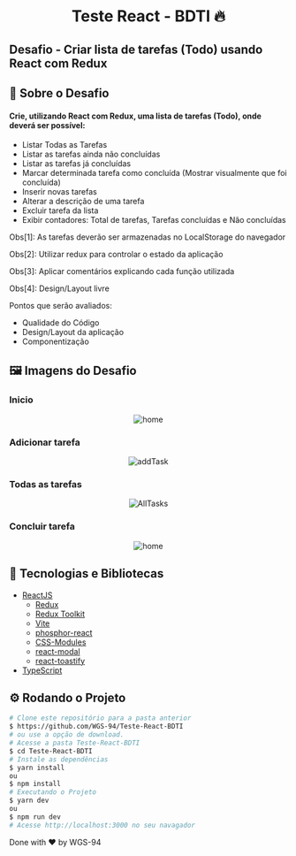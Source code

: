 <!-- Title -->
<h1 align="center"> Teste React - BDTI 🔥</h1>

<!-- Subtitle -->
<h2> Desafio - Criar lista de tarefas (Todo) usando React com Redux</h2>

<!-- Badges 
<p align="center">
  <a href="https://rocketseat.com.br">
    <img alt="Made by Rocketseat" src="https://img.shields.io/badge/made%20by-Rocketseat-%2306b656?style=flat-square">
  </a>
  <img alt="GitHub language count" src="https://img.shields.io/github/languages/count/brunoemferreira/rocketseat-ignite-dt-money?color=%2304D361?style=flat-square">
  <img alt="Repository size" src="https://img.shields.io/github/repo-size/brunoemferreira/rocketseat-ignite-dt-money?style=flat-square">
  <img alt="GitHub last commit" src="https://img.shields.io/github/last-commit/brunoemferreira/rocketseat-ignite-dt-money?style=flat-square">
</p>-->

<!-- Sobre o Projeto -->
## 🚀 Sobre o Desafio

#### Crie, utilizando React com Redux, uma lista de tarefas (Todo), onde deverá ser possível:

- Listar Todas as Tarefas
- Listar as tarefas ainda não concluídas
- Listar as tarefas já concluídas
- Marcar determinada tarefa como concluída (Mostrar visualmente que foi concluída)
- Inserir novas tarefas
- Alterar a descrição de uma tarefa
- Excluir tarefa da lista
- Exibir contadores: Total de tarefas, Tarefas concluídas e Não concluídas

Obs[1]: As tarefas deverão ser armazenadas no LocalStorage do navegador

Obs[2]: Utilizar redux para controlar o estado da aplicação

Obs[3]: Aplicar comentários explicando cada função utilizada

Obs[4]: Design/Layout livre

Pontos que serão avaliados:
- Qualidade do Código
- Design/Layout da aplicação
- Componentização

<!-- https://github.com/BDTI/teste-react -->

## 🖼️ Imagens do Desafio
<!--
![concludedTasks](https://user-images.githubusercontent.com/87288949/202867458-935a34e1-1375-4c6b-8317-3478c6fce772.PNG)
![deleteAllTask](https://user-images.githubusercontent.com/87288949/202867459-feb613dd-5d18-41e1-aeea-125df5b770d1.PNG)
![deleteTask](https://user-images.githubusercontent.com/87288949/202867460-b8d7aa85-f238-418d-8c87-1268f2b92a18.PNG)
![deleteTaskMessage](https://user-images.githubusercontent.com/87288949/202867461-d4c22dca-bf89-4773-88f9-afa1a7e9d9a7.PNG)
![emptyFieldTask](https://user-images.githubusercontent.com/87288949/202867462-c4228b30-ba2c-4f9b-bc55-7c517763e09c.PNG)
![tasksInProgress](https://user-images.githubusercontent.com/87288949/202867466-d91cc49f-87ca-4d0e-892e-a6bd4b0ffffb.PNG) -->

### Inicio
<div align="center">
  <img src="https://user-images.githubusercontent.com/87288949/202867463-e2ef9b8b-fe24-4dae-baff-15a8ed6dd49c.PNG" alt="home">
</div>

### Adicionar tarefa
<div align="center">
  <img src="https://user-images.githubusercontent.com/87288949/202867454-9a8c358b-eda7-49b0-aff7-05ec3d4c7523.PNG" alt="addTask">
</div>

### Todas as tarefas
<div align="center">
  <img src="https://user-images.githubusercontent.com/87288949/202867456-020d6c30-4b69-4e32-bfd4-7694719d6504.PNG" alt="AllTasks">
</div>

### Concluir tarefa
<div align="center">
  <img src="https://user-images.githubusercontent.com/87288949/202867457-0262e525-d510-4a19-b501-ab79f7d29e7d.PNG" alt="home">
</div>
<!-- 
<div align="center">
  <img src="https://user-images.githubusercontent.com/87288949/202867454-9a8c358b-eda7-49b0-aff7-05ec3d4c7523.PNG" alt="home">
</div>
<div align="center">
  <img src="https://user-images.githubusercontent.com/87288949/202867454-9a8c358b-eda7-49b0-aff7-05ec3d4c7523.PNG" alt="home">
</div>
<div align="center">
  <img src="https://user-images.githubusercontent.com/87288949/202867454-9a8c358b-eda7-49b0-aff7-05ec3d4c7523.PNG" alt="home">
</div>
<div align="center">
  <img src="https://user-images.githubusercontent.com/87288949/202867454-9a8c358b-eda7-49b0-aff7-05ec3d4c7523.PNG" alt="home">
</div>
-->

## 🧰 Tecnologias e Bibliotecas

* [ReactJS](https://pt-br.reactjs.org/tutorial/tutorial.html)
  * [Redux](https://redux.js.org/)
  * [Redux Toolkit](https://redux-toolkit.js.org/)
  * [Vite](https://www.npmjs.com/package/styled-components)
  * [phosphor-react](https://phosphoricons.com/)
  * [CSS-Modules](https://github.com/css-modules/css-modules) 
  * [react-modal](https://www.npmjs.com/package/react-modal) 
  * [react-toastify](https://www.npmjs.com/package/react-toastify) 
* [TypeScript](https://www.typescriptlang.org/)

<!--### Tools para criar API Fake
 * [MirageJS]()-->

## ⚙️ Rodando o Projeto
```bash
# Clone este repositório para a pasta anterior
$ https://github.com/WGS-94/Teste-React-BDTI
# ou use a opção de download.
# Acesse a pasta Teste-React-BDTI
$ cd Teste-React-BDTI
# Instale as dependências
$ yarn install
ou
$ npm install
# Executando o Projeto
$ yarn dev 
ou
$ npm run dev
# Acesse http://localhost:3000 no seu navagador
```
Done with ♥ by WGS-94
